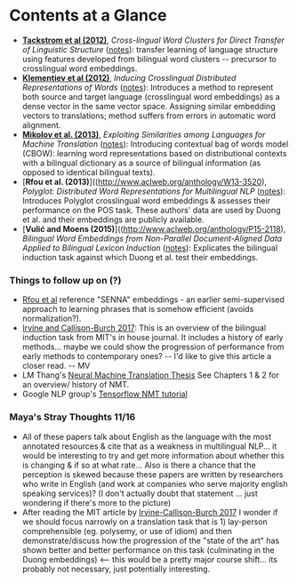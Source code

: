 
# Contents at a Glance
* [**Tackstrom et al (2012)**](http://aclweb.org/anthology/N12-1052), *Cross-lingual Word Clusters for Direct Transfer of Linguistic Structure* ([notes](./Tackstrom-et-al-2012.md)): transfer learning of language structure using features developed from bilingual word clusters -- precursor to crosslingual word embeddings.
* [**Klementiev et al (2012)**](http://www.aclweb.org/anthology/C12-1089), *Inducing Crosslingual Distributed Representations of Words* ([notes](./Klementiev-et-al-2012.md)): Introduces a method to represent both source and target language (crosslingual word embeddings) as a dense vector in the same vector space. Assigning similar embedding vectors to translations; method suffers from errors in automatic word alignment.
* [**Mikolov et al. (2013)**](https://arxiv.org/pdf/1309.4168.pdf), *Exploiting Similarities among Languages for Machine Translation* ([notes](./Mikolov-2012.md)): Introducing contextual bag of words model (CBOW): learning word representations based on distributional contexts with a bilingual dictionary as a source of bilingual information (as opposed to identical bilingual texts).
* [**Rfou et al. (2013)**]((http://www.aclweb.org/anthology/W13-3520), *Polyglot: Distributed Word Representations for Multilingual NLP* ([notes](./Rfou-et-al-2013.md)): Introduces Polyglot crosslingual word embeddings & assesses their performance on the POS task. These authors' data are used by Duong et al. and their embeddings are publicly available.
* [**Vulić and Moens (2015)**]((http://www.aclweb.org/anthology/P15-2118), *Bilingual Word Embeddings from Non-Parallel Document-Aligned Data Applied to Bilingual Lexicon Induction* ([notes](./Vulic-Moens-2015.md)): Explicates the bilingual induction task against which Duong et al. test their embeddings.


### Things to follow up on (?)
* [Rfou et al](./Rfou-et-al-2013.md) reference "SENNA" embeddings - an earlier semi-supervised approach to learning phrases that is somehow efficient (avoids normalization?).
* [Irvine and Callison-Burch 2017](http://www.mitpressjournals.org/doi/full/10.1162/COLI_a_00284): This is an overview of the bilingual induction task from MIT's in house journal. It includes a history of early methods... maybe we could show the progression of performance from early methods to contemporary ones? -- I'd like to give this article a closer read. -- MV
* LM Thang's [Neural Machine Translation Thesis](https://github.com/lmthang/thesis/blob/master/thesis.pdf) See Chapters 1 & 2 for an overview/ history of NMT.
* Google NLP group's [Tensorflow NMT tutorial](https://research.googleblog.com/2017/07/building-your-own-neural-machine.html)

### Maya's Stray Thoughts 11/16
* All of these papers talk about English as the language with the most annotated resources & cite that as a weakness in multilingual NLP... it would be interesting to try and get more information about whether this is changing & if so at what rate... Also is there a chance that the perception is skewed because these papers are written by researchers who write in English (and work at companies who serve majority english speaking  services)? (I don't actually doubt that statement ... just wondering if there's more to the picture)
* After reading the MIT article by [Irvine-Callison-Burch 2017](./Irvine-Callison-Burch-2017.md) I wonder if we should focus narrowly on a translation task that is 1) lay-person comprehensible (eg. polysemy, or use of idiom) and then demonstrate/discuss how the progression of the "state of the art" has shown better and better performance on this task (culminating in the Duong embeddings) <-- this would be a pretty major course shift... its probably not necessary, just potentially interesting.
